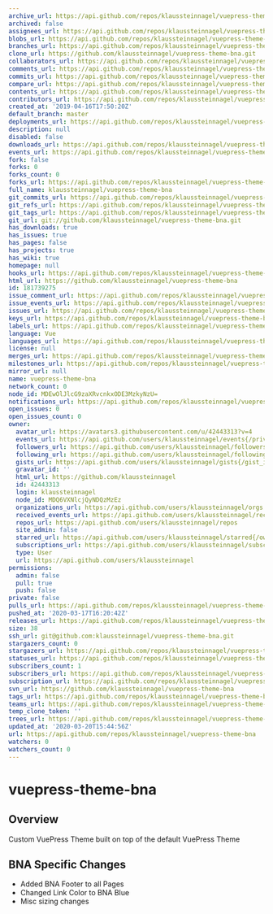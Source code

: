 ```yaml
---
archive_url: https://api.github.com/repos/klaussteinnagel/vuepress-theme-bna/{archive_format}{/ref}
archived: false
assignees_url: https://api.github.com/repos/klaussteinnagel/vuepress-theme-bna/assignees{/user}
blobs_url: https://api.github.com/repos/klaussteinnagel/vuepress-theme-bna/git/blobs{/sha}
branches_url: https://api.github.com/repos/klaussteinnagel/vuepress-theme-bna/branches{/branch}
clone_url: https://github.com/klaussteinnagel/vuepress-theme-bna.git
collaborators_url: https://api.github.com/repos/klaussteinnagel/vuepress-theme-bna/collaborators{/collaborator}
comments_url: https://api.github.com/repos/klaussteinnagel/vuepress-theme-bna/comments{/number}
commits_url: https://api.github.com/repos/klaussteinnagel/vuepress-theme-bna/commits{/sha}
compare_url: https://api.github.com/repos/klaussteinnagel/vuepress-theme-bna/compare/{base}...{head}
contents_url: https://api.github.com/repos/klaussteinnagel/vuepress-theme-bna/contents/{+path}
contributors_url: https://api.github.com/repos/klaussteinnagel/vuepress-theme-bna/contributors
created_at: '2019-04-16T17:50:20Z'
default_branch: master
deployments_url: https://api.github.com/repos/klaussteinnagel/vuepress-theme-bna/deployments
description: null
disabled: false
downloads_url: https://api.github.com/repos/klaussteinnagel/vuepress-theme-bna/downloads
events_url: https://api.github.com/repos/klaussteinnagel/vuepress-theme-bna/events
fork: false
forks: 0
forks_count: 0
forks_url: https://api.github.com/repos/klaussteinnagel/vuepress-theme-bna/forks
full_name: klaussteinnagel/vuepress-theme-bna
git_commits_url: https://api.github.com/repos/klaussteinnagel/vuepress-theme-bna/git/commits{/sha}
git_refs_url: https://api.github.com/repos/klaussteinnagel/vuepress-theme-bna/git/refs{/sha}
git_tags_url: https://api.github.com/repos/klaussteinnagel/vuepress-theme-bna/git/tags{/sha}
git_url: git://github.com/klaussteinnagel/vuepress-theme-bna.git
has_downloads: true
has_issues: true
has_pages: false
has_projects: true
has_wiki: true
homepage: null
hooks_url: https://api.github.com/repos/klaussteinnagel/vuepress-theme-bna/hooks
html_url: https://github.com/klaussteinnagel/vuepress-theme-bna
id: 181739275
issue_comment_url: https://api.github.com/repos/klaussteinnagel/vuepress-theme-bna/issues/comments{/number}
issue_events_url: https://api.github.com/repos/klaussteinnagel/vuepress-theme-bna/issues/events{/number}
issues_url: https://api.github.com/repos/klaussteinnagel/vuepress-theme-bna/issues{/number}
keys_url: https://api.github.com/repos/klaussteinnagel/vuepress-theme-bna/keys{/key_id}
labels_url: https://api.github.com/repos/klaussteinnagel/vuepress-theme-bna/labels{/name}
language: Vue
languages_url: https://api.github.com/repos/klaussteinnagel/vuepress-theme-bna/languages
license: null
merges_url: https://api.github.com/repos/klaussteinnagel/vuepress-theme-bna/merges
milestones_url: https://api.github.com/repos/klaussteinnagel/vuepress-theme-bna/milestones{/number}
mirror_url: null
name: vuepress-theme-bna
network_count: 0
node_id: MDEwOlJlcG9zaXRvcnkxODE3MzkyNzU=
notifications_url: https://api.github.com/repos/klaussteinnagel/vuepress-theme-bna/notifications{?since,all,participating}
open_issues: 0
open_issues_count: 0
owner:
  avatar_url: https://avatars3.githubusercontent.com/u/42443313?v=4
  events_url: https://api.github.com/users/klaussteinnagel/events{/privacy}
  followers_url: https://api.github.com/users/klaussteinnagel/followers
  following_url: https://api.github.com/users/klaussteinnagel/following{/other_user}
  gists_url: https://api.github.com/users/klaussteinnagel/gists{/gist_id}
  gravatar_id: ''
  html_url: https://github.com/klaussteinnagel
  id: 42443313
  login: klaussteinnagel
  node_id: MDQ6VXNlcjQyNDQzMzEz
  organizations_url: https://api.github.com/users/klaussteinnagel/orgs
  received_events_url: https://api.github.com/users/klaussteinnagel/received_events
  repos_url: https://api.github.com/users/klaussteinnagel/repos
  site_admin: false
  starred_url: https://api.github.com/users/klaussteinnagel/starred{/owner}{/repo}
  subscriptions_url: https://api.github.com/users/klaussteinnagel/subscriptions
  type: User
  url: https://api.github.com/users/klaussteinnagel
permissions:
  admin: false
  pull: true
  push: false
private: false
pulls_url: https://api.github.com/repos/klaussteinnagel/vuepress-theme-bna/pulls{/number}
pushed_at: '2020-03-17T16:20:42Z'
releases_url: https://api.github.com/repos/klaussteinnagel/vuepress-theme-bna/releases{/id}
size: 38
ssh_url: git@github.com:klaussteinnagel/vuepress-theme-bna.git
stargazers_count: 0
stargazers_url: https://api.github.com/repos/klaussteinnagel/vuepress-theme-bna/stargazers
statuses_url: https://api.github.com/repos/klaussteinnagel/vuepress-theme-bna/statuses/{sha}
subscribers_count: 1
subscribers_url: https://api.github.com/repos/klaussteinnagel/vuepress-theme-bna/subscribers
subscription_url: https://api.github.com/repos/klaussteinnagel/vuepress-theme-bna/subscription
svn_url: https://github.com/klaussteinnagel/vuepress-theme-bna
tags_url: https://api.github.com/repos/klaussteinnagel/vuepress-theme-bna/tags
teams_url: https://api.github.com/repos/klaussteinnagel/vuepress-theme-bna/teams
temp_clone_token: ''
trees_url: https://api.github.com/repos/klaussteinnagel/vuepress-theme-bna/git/trees{/sha}
updated_at: '2020-03-20T15:44:56Z'
url: https://api.github.com/repos/klaussteinnagel/vuepress-theme-bna
watchers: 0
watchers_count: 0
---
```


# vuepress-theme-bna

## Overview

Custom VuePress Theme built on top of the default VuePress Theme

## BNA Specific Changes

- Added BNA Footer to all Pages
- Changed Link Color to BNA Blue
- Misc sizing changes